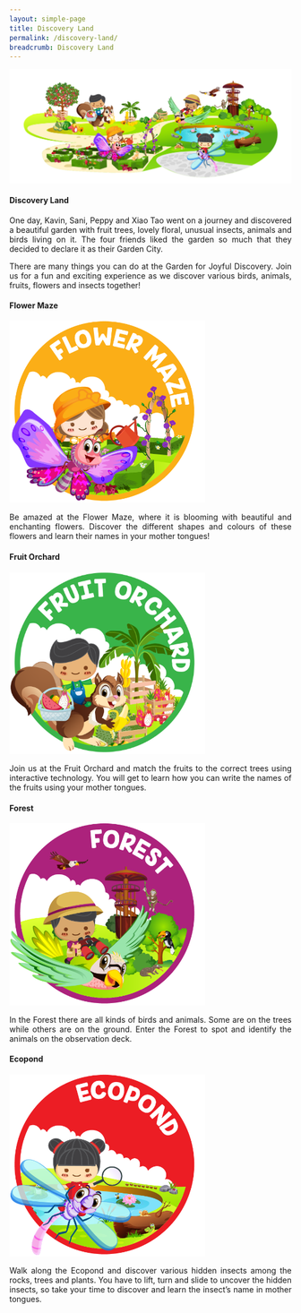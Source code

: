 ```yaml
---
layout: simple-page
title: Discovery Land
permalink: /discovery-land/
breadcrumb: Discovery Land
--- 
```


<img src="/images/DiscoveryLandTop.png" alt=""  />

#### Discovery Land

<p align="justify">
One day, Kavin, Sani, Peppy and Xiao Tao went on a journey and discovered a beautiful garden with fruit trees, lovely floral, unusual insects, animals and birds living on it. The four friends liked the garden so much that they decided to declare it as their Garden City. 
</p>
<p align="justify">
There are many things you can do at the Garden for Joyful Discovery. Join us for a fun and exciting experience as we discover various birds, animals, fruits, flowers and insects together!
</p>

#### Flower Maze
<img src="/images/Discoveryland_Floral nursery.png" alt="" style="width:350px;" />

<p align="justify">
Be amazed at the Flower Maze, where it is blooming with beautiful and enchanting flowers. Discover the different shapes and colours of these flowers and learn their names in your mother tongues!
</p>

#### Fruit Orchard
<img src="/images/Discoveryland_Fruit orchard.png" alt="" style="width:350px;" />

<p align="justify">
Join us at the Fruit Orchard and match the fruits to the correct trees using interactive technology. You will get to learn how you can write the names of the fruits using your mother tongues.
</p>

#### Forest
<img src="/images/Discoveryland_Safari.png" alt="" style="width:350px;" />

<p align="justify">
In the Forest there are all kinds of birds and animals. Some are on the trees while others are on the ground. Enter the Forest to spot and identify the animals on the observation deck.
</p>

#### Ecopond
<img src="/images/Discoveryland_Wetland.png" alt="" style="width:350px;" />
<p align="justify">
Walk along the Ecopond and discover various hidden insects among the rocks, trees and plants. You have to lift, turn and slide to uncover the hidden insects, so take your time to discover and learn the insect’s name in mother tongues.
</p>
